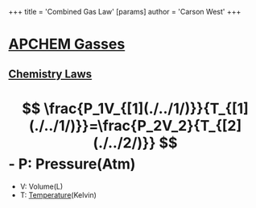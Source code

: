 +++
 title = 'Combined Gas Law'
[params]
	author = 'Carson West'
+++
# [APCHEM Gasses](./../apchem-gasses/)
## [Chemistry Laws](./../chemistry-laws/)

#  $$ \frac{P_1V_{[1](./../1/)}}{T_{[1](./../1/)}}=\frac{P_2V_2}{T_{[2](./../2/)}} $$  - P: Pressure(Atm)
- V: Volume(L)
- T: [Temperature](./../temperature/)(Kelvin)